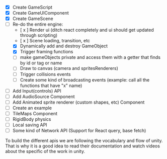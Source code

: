 -   [x] Create GameScript
-   [x] Create GameUIComponent
-   [x] Create GameScene
-   [ ] Re-do the entire engine:
    -   [ x ] Render ui (ditch react completely and ui should get updated through scripting)
    -   [ x ] Scene loading, transition, etc
    -   [x] Dynamically add and destroy GameObject
    -   [x] Trigger framing functions
    -   [ ] make gameObjects private and access them with a getter that finds by id or tag or name
    -   [ ] Draw to canvas (camera and spritesRenderers)
    -   [ ] Trigger collisions events
    -   [ ] Create some kind of broadcasting events (example: call all the functions that have "x" name)
-   [ ] Add Input(controls) API
-   [ ] Add AudioSource Component
-   [ ] Add Animated sprite renderer (custom shapes, etc) Component
-   [ ] Create an example
-   [ ] TileMaps Component
-   [ ] RigidBody physics
-   [ ] Local saving API
-   [ ] Some kind of Network API (Support for React query, base fetch)

To build the different apis we are following the vocabulary and flow of unity. That is why it is a good idea to read their documentation and watch videos about the specific of the work in unity.
